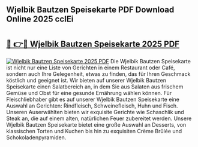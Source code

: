 ## Wjelbik Bautzen Speisekarte PDF Download Online 2025 ccIEi

# <h2><a href="http://gc9va5.nevu.top/?p=Wjelbik+Bautzen+Speisekarte">🔗 👉🔴 Wjelbik Bautzen Speisekarte 2025 PDF</a></h2>

[![Wjelbik Bautzen Speisekarte 2025 PDF](https://i.imgur.com/dBaPXMq.png)](http://gc9va5.nevu.top/?p=Wjelbik+Bautzen+Speisekarte)
Die Wjelbik Bautzen Speisekarte ist nicht nur eine Liste von Gerichten in einem Restaurant oder Café, sondern auch Ihre Gelegenheit, etwas zu finden, das für Ihren Geschmack köstlich und geeignet ist. Wir bieten auf unserer Wjelbik Bautzen Speisekarte einen Salatbereich an, in dem Sie aus Salaten aus frischem Gemüse und Obst für eine gesunde Ernährung wählen können. Für Fleischliebhaber gibt es auf unserer Wjelbik Bautzen Speisekarte eine Auswahl an Gerichten: Rindfleisch, Schweinefleisch, Huhn und Fisch. Unseren Auserwählten bieten wir exquisite Gerichte wie Schaschlik und Steak an, die auf einem alten, natürlichen Feuer zubereitet werden. Unsere Wjelbik Bautzen Speisekarte bietet eine große Auswahl an Desserts, von klassischen Torten und Kuchen bis hin zu exquisiten Crème Brûlée und Schokoladenpyramiden.

